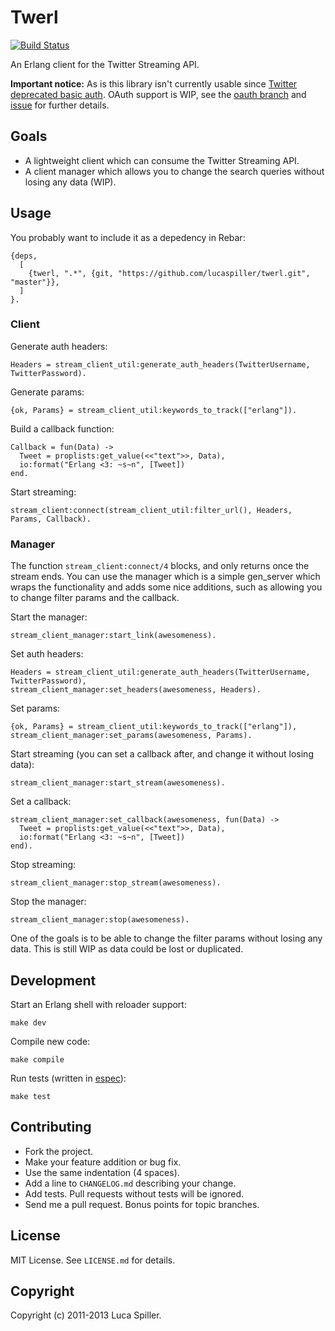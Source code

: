 # Twerl

[![Build Status](https://travis-ci.org/lucaspiller/twerl.png)](https://travis-ci.org/lucaspiller/twerl)

An Erlang client for the Twitter Streaming API.

**Important notice:** As is this library isn't currently usable since [Twitter deprecated basic auth](https://dev.twitter.com/docs/streaming-apis/connecting). OAuth support is WIP, see the [oauth branch](https://github.com/lucaspiller/twerl/tree/oauth) and [issue](https://github.com/lucaspiller/twerl/issues/2) for further details.

## Goals

* A lightweight client which can consume the Twitter Streaming API.
* A client manager which allows you to change the search queries without losing any data (WIP).

## Usage

You probably want to include it as a depedency in Rebar:

    {deps,
      [
        {twerl, ".*", {git, "https://github.com/lucaspiller/twerl.git", "master"}},
      ]
    }.

### Client

Generate auth headers:

    Headers = stream_client_util:generate_auth_headers(TwitterUsername, TwitterPassword).

Generate params:

    {ok, Params} = stream_client_util:keywords_to_track(["erlang"]).

Build a callback function:

    Callback = fun(Data) ->
      Tweet = proplists:get_value(<<"text">>, Data),
      io:format("Erlang <3: ~s~n", [Tweet])
    end.

Start streaming:

    stream_client:connect(stream_client_util:filter_url(), Headers, Params, Callback).

### Manager

The function `stream_client:connect/4` blocks, and only returns once the stream ends. You can use the manager which is a simple gen\_server which wraps the functionality and adds some nice additions, such as allowing you to change filter params and the callback.

Start the manager:

    stream_client_manager:start_link(awesomeness).

Set auth headers:

    Headers = stream_client_util:generate_auth_headers(TwitterUsername, TwitterPassword),
    stream_client_manager:set_headers(awesomeness, Headers).

Set params:

    {ok, Params} = stream_client_util:keywords_to_track(["erlang"]),
    stream_client_manager:set_params(awesomeness, Params).

Start streaming (you can set a callback after, and change it without losing data):

    stream_client_manager:start_stream(awesomeness).

Set a callback:

    stream_client_manager:set_callback(awesomeness, fun(Data) ->
      Tweet = proplists:get_value(<<"text">>, Data),
      io:format("Erlang <3: ~s~n", [Tweet])
    end).

Stop streaming:

    stream_client_manager:stop_stream(awesomeness).

Stop the manager:

    stream_client_manager:stop(awesomeness).

One of the goals is to be able to change the filter params without losing any data. This is still WIP as data could be lost or duplicated.

## Development

Start an Erlang shell with reloader support:

    make dev

Compile new code:

    make compile

Run tests (written in [espec](https://github.com/lucaspiller/espec)):

    make test

## Contributing

* Fork the project.
* Make your feature addition or bug fix.
* Use the same indentation (4 spaces).
* Add a line to `CHANGELOG.md` describing your change.
* Add tests. Pull requests without tests will be ignored.
* Send me a pull request. Bonus points for topic branches.

## License

MIT License. See `LICENSE.md` for details.

## Copyright

Copyright (c) 2011-2013 Luca Spiller.

